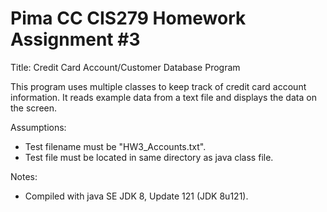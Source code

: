 # Pima CC CIS279 Homework Assignment #3

Title: Credit Card Account/Customer Database Program

This program uses multiple classes to keep track of credit card account information. It reads example data from a text file and displays the data on the screen.

Assumptions:
* Test filename must be "HW3_Accounts.txt".
* Test file must be located in same directory as java class file.

Notes: 
* Compiled with java SE JDK 8, Update 121 (JDK 8u121).


